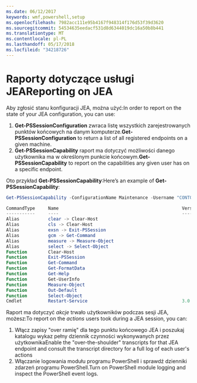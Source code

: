 ```yaml
---
ms.date: 06/12/2017
keywords: wmf,powershell,setup
ms.openlocfilehash: 7982acc111e95b4167f948314f176d53f39d3620
ms.sourcegitcommit: 54534635eedacf531d8d6344019dc16a50b8b441
ms.translationtype: MT
ms.contentlocale: pl-PL
ms.lasthandoff: 05/17/2018
ms.locfileid: "34218726"
---
```

# <a name="reporting-on-jea"></a><span data-ttu-id="7a93e-102">Raporty dotyczące usługi JEA</span><span class="sxs-lookup"><span data-stu-id="7a93e-102">Reporting on JEA</span></span>
<span data-ttu-id="7a93e-103">Aby zgłosić stanu konfiguracji JEA, można użyć:</span><span class="sxs-lookup"><span data-stu-id="7a93e-103">In order to report on the state of your JEA configuration, you can use:</span></span>
1.  <span data-ttu-id="7a93e-104">**Get-PSSessionConfiguration** zwraca listę wszystkich zarejestrowanych punktów końcowych na danym komputerze.</span><span class="sxs-lookup"><span data-stu-id="7a93e-104">**Get-PSSessionConfiguration** to return a list of all registered endpoints on a given machine.</span></span>
2.  <span data-ttu-id="7a93e-105">**Get-PSSessionCapability** raport ma dotyczyć możliwości danego użytkownika ma w określonym punkcie końcowym.</span><span class="sxs-lookup"><span data-stu-id="7a93e-105">**Get-PSSessionCapability** to report on the capabilities any given user has on a specific endpoint.</span></span>

<span data-ttu-id="7a93e-106">Oto przykład **Get-PSSessionCapability**:</span><span class="sxs-lookup"><span data-stu-id="7a93e-106">Here’s an example of **Get-PSSessionCapability**:</span></span>
```powershell
Get-PSSessionCapability -ConfigurationName Maintenance -Username "CONTOSO\JohnDoe"

CommandType     Name                                               Version    Source
-----------     ----                                               -------    ------
Alias           clear -> Clear-Host
Alias           cls -> Clear-Host
Alias           exsn -> Exit-PSSession
Alias           gcm -> Get-Command
Alias           measure -> Measure-Object
Alias           select -> Select-Object
Function        Clear-Host
Function        Exit-PSSession
Function        Get-Command
Function        Get-FormatData
Function        Get-Help
Function        Get-UserInfo
Function        Measure-Object
Function        Out-Default
Function        Select-Object
Cmdlet          Restart-Service                                    3.0.0.0 Microsof...


```

<span data-ttu-id="7a93e-107">Raport ma dotyczyć _akcje_ trwało użytkowników podczas sesji JEA, możesz:</span><span class="sxs-lookup"><span data-stu-id="7a93e-107">To report on the _actions_ users took during a JEA session, you can:</span></span>
1. <span data-ttu-id="7a93e-108">Włącz zapisy "over ramię" dla tego punktu końcowego JEA i poszukaj katalogu wykaz pełny dziennik czynności wykonywanych przez użytkownika</span><span class="sxs-lookup"><span data-stu-id="7a93e-108">Enable the "over-the-shoulder" transcripts for that JEA endpoint and consult the transcript directory for a full log of each user's actions</span></span>
2. <span data-ttu-id="7a93e-109">Włączanie logowania modułu programu PowerShell i sprawdź dzienniki zdarzeń programu PowerShell.</span><span class="sxs-lookup"><span data-stu-id="7a93e-109">Turn on PowerShell module logging and inspect the PowerShell event logs.</span></span>
